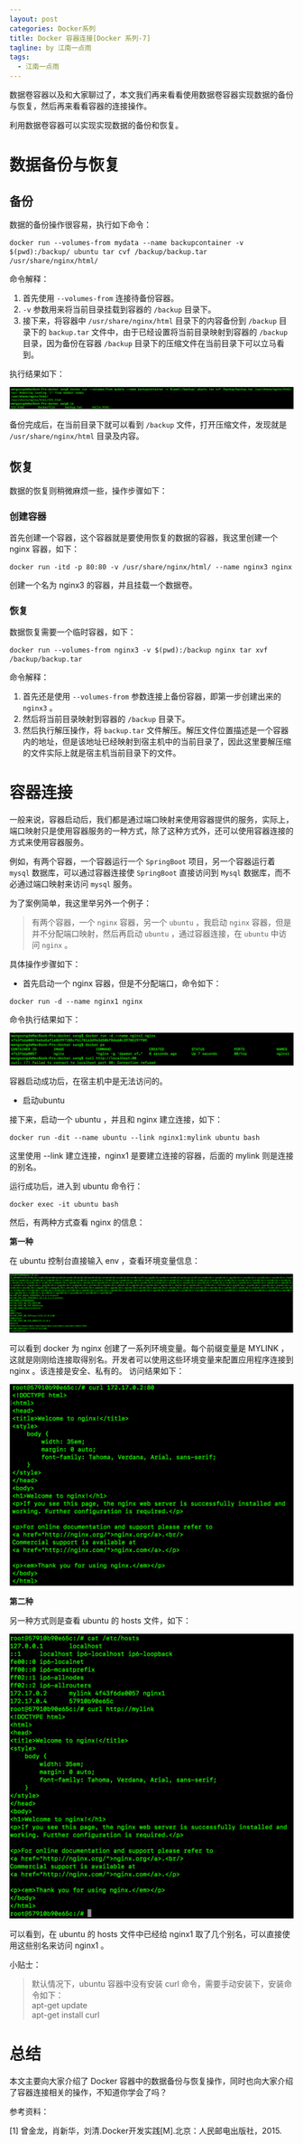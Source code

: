```yaml
---
layout: post
categories: Docker系列
title: Docker 容器连接[Docker 系列-7]
tagline: by 江南一点雨
tags: 
  - 江南一点雨
---
```


数据卷容器以及和大家聊过了，本文我们再来看看使用数据卷容器实现数据的备份与恢复，然后再来看看容器的连接操作。

<!--more-->

利用数据卷容器可以实现实现数据的备份和恢复。

# 数据备份与恢复

## 备份

数据的备份操作很容易，执行如下命令：  

```
docker run --volumes-from mydata --name backupcontainer -v $(pwd):/backup/ ubuntu tar cvf /backup/backup.tar /usr/share/nginx/html/
```  

命令解释：

1. 首先使用 `--volumes-from` 连接待备份容器。
2. `-v` 参数用来将当前目录挂载到容器的 `/backup` 目录下。
3. 接下来，将容器中 `/usr/share/nginx/html` 目录下的内容备份到 `/backup` 目录下的 `backup.tar` 文件中，由于已经设置将当前目录映射到容器的 `/backup` 目录，因为备份在容器 `/backup` 目录下的压缩文件在当前目录下可以立马看到。  

执行结果如下：

![19-1](/assets/images/2019/java/image_javaboy/0530/19-1.png)  

备份完成后，在当前目录下就可以看到 `/backup` 文件，打开压缩文件，发现就是 `/usr/share/nginx/html` 目录及内容。

## 恢复

数据的恢复则稍微麻烦一些，操作步骤如下：

### 创建容器

首先创建一个容器，这个容器就是要使用恢复的数据的容器，我这里创建一个 nginx 容器，如下：

```
docker run -itd -p 80:80 -v /usr/share/nginx/html/ --name nginx3 nginx
```  

创建一个名为 nginx3 的容器，并且挂载一个数据卷。

### 恢复

数据恢复需要一个临时容器，如下：
```
docker run --volumes-from nginx3 -v $(pwd):/backup nginx tar xvf /backup/backup.tar
```  

命令解释：  

1. 首先还是使用 `--volumes-from` 参数连接上备份容器，即第一步创建出来的 `nginx3` 。
2. 然后将当前目录映射到容器的 `/backup` 目录下。
3. 然后执行解压操作，将 `backup.tar` 文件解压。解压文件位置描述是一个容器内的地址，但是该地址已经映射到宿主机中的当前目录了，因此这里要解压缩的文件实际上就是宿主机当前目录下的文件。

# 容器连接

一般来说，容器启动后，我们都是通过端口映射来使用容器提供的服务，实际上，端口映射只是使用容器服务的一种方式，除了这种方式外，还可以使用容器连接的方式来使用容器服务。

例如，有两个容器，一个容器运行一个 `SpringBoot` 项目，另一个容器运行着 `mysql` 数据库，可以通过容器连接使 `SpringBoot` 直接访问到 `Mysql` 数据库，而不必通过端口映射来访问 `mysql` 服务。

为了案例简单，我这里举另外一个例子：  

> 有两个容器，一个 `nginx` 容器，另一个 `ubuntu` ，我启动 `nginx` 容器，但是并不分配端口映射，然后再启动 `ubuntu` ，通过容器连接，在 `ubuntu` 中访问 `nginx` 。  


具体操作步骤如下：  

- 首先启动一个 nginx 容器，但是不分配端口，命令如下：  

```
docker run -d --name nginx1 nginx
```  

命令执行结果如下：  

![20-1](/assets/images/2019/java/image_javaboy/0530/20-1.png)  

容器启动成功后，在宿主机中是无法访问的。  

- 启动ubuntu

接下来，启动一个 ubuntu ，并且和 nginx 建立连接，如下：  

```
docker run -dit --name ubuntu --link nginx1:mylink ubuntu bash
```  

这里使用 --link 建立连接，nginx1 是要建立连接的容器，后面的 mylink 则是连接的别名。  

运行成功后，进入到 ubuntu 命令行：  

```
docker exec -it ubuntu bash
```  

然后，有两种方式查看 nginx 的信息：  

**第一种**   

在 ubuntu 控制台直接输入 env ，查看环境变量信息：  

![20-2](/assets/images/2019/java/image_javaboy/0530/20-2.png)  

可以看到 docker 为 nginx 创建了一系列环境变量。每个前缀变量是 MYLINK ，这就是刚刚给连接取得别名。开发者可以使用这些环境变量来配置应用程序连接到 nginx 。该连接是安全、私有的。 访问结果如下：  

![20-3](/assets/images/2019/java/image_javaboy/0530/20-3.png)  

**第二种**   

另一种方式则是查看 ubuntu 的 hosts 文件，如下：  

![20-4](/assets/images/2019/java/image_javaboy/0530/20-4.png)  

可以看到，在 ubuntu 的 hosts 文件中已经给 nginx1 取了几个别名，可以直接使用这些别名来访问 nginx1 。

小贴士：  

> 默认情况下，ubuntu 容器中没有安装 curl 命令，需要手动安装下，安装命令如下：  
> apt-get update  
> apt-get install curl

# 总结

本文主要向大家介绍了 Docker 容器中的数据备份与恢复操作，同时也向大家介绍了容器连接相关的操作，不知道你学会了吗？

参考资料：

[1] 曾金龙，肖新华，刘清.Docker开发实践[M].北京：人民邮电出版社，2015.